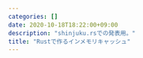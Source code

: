 ```yaml
---
categories: []
date: 2020-10-18T18:22:00+09:00
description: "shinjuku.rsでの発表用。"
title: "Rustで作るインメモリキャッシュ"
---
```

<section data-markdown
    data-separator="\n===\n"
    data-vertical="\n---\n"
    data-notes="^Note:">
<script type="text/template">

# Rustで作るインメモリキャッシュ
----------------------
[RustのLT会 Shinjuku.rs #12 @オンライン - connpass](https://forcia.connpass.com/event/187287/)

<!-- .slide: class="center" -->

===

# About Me
---------
![κeenのアイコン](/images/kappa2_vest.png) <!-- .element: style="position:absolute;right:0;z-index:-1" width="20%" -->

 * κeen
 * [@blackenedgold](https://twitter.com/blackenedgold)
 * Github: [KeenS](https://github.com/KeenS)
 * GitLab: [blackenedgold](https://gitlab.com/blackenedgold)
 * [Idein Inc.](https://idein.jp/)のエンジニア
 * Lisp, ML, Rust, Shell Scriptあたりを書きます

===

# モチベーション
--------------

* アプリケーションでキャッシュしたいよね
  + アクセス数の80%はアクセス頻度上位20%のアイテム
  + もうちょっと極端なケースも
* 例えば [crates.io](https://crates.io)のmost downloaded
* 少量ならメモリに載るのでDBアクセスを省きたい

===

# ハッシュマップ？
--------------


```rust
struct CachedDao { cache: HashMap<Key, Value>, dao: Dao }
impl CacheedDao {
    fn get(&mut self, key: &Key) -> Result<Option<Value>> {
        match self.cache.get(key) {
            Some(v) => Ok(Some(v)),
            None => {
                let v = dao.get(key)?;
                if let Some(v) = &v {
                    self.cache.insert(k.clone(), v.clone())
                }
                Ok(v)
            }
        }
    }
}
```

===

# 🙅‍
-------

* 使ってないデータを捨てる処理がない
* 最終的に全てのデータをメモリに載せてしまう
* →メモリ使用量制限のあるハッシュマップを作ろう
  + 現実にはアイテム数制限
===

# インメモリキャッシュ
----------------------

* ほとんどハッシュマップと一緒
* 容量が足りなくなったときの挙動が違う

<table style="align:center;border-collapse:separate;border-spacing:8px; display: inline">
  <tr><th style="border-bottom: solid 1px;">マップ</th><th  style="border-bottom: solid 1px;">キャッシュ</th></tr>
  <tr><td>容量を増やす</td><td>アイテムを削除</td></tr>
</table>


===

# キャッシュポリシー
--------------------

* 容量が一杯になったときにどのアイテムを削除するか？
* 色々ポリシーがある
  + ランダム
  + ハッシュが衝突したもの
  + 一番古い要素(FIFO)
  + …
* ポリシーによってパフォーマンス（ヒット率）が変わる

===

# Least Recently Used
---------------------

* 最後に参照したのが最も古いアイテムを削除
* そこそこキャッシュヒット率が良いことで知られる
* →これで実装してみよう

===

# LRU Explained
----------------


<svg width="640" height="480" xmlns:xlink="http://www.w3.org/1999/xlink">
  <g transform="scale(4)">
    <use xlink:href="#base-box" />
    <use xlink:href="#new-1" />
  </g>
</svg>

===

# LRU Explained
----------------

<svg width="640" height="480" xmlns:xlink="http://www.w3.org/1999/xlink">
  <g transform="scale(4)">
    <use xlink:href="#base-box" />
    <use xlink:href="#new-1" />
    <use xlink:href="#arrow-top" />
  </g>
</svg>

===

# LRU Explained
----------------

<svg width="640" height="480" xmlns:xlink="http://www.w3.org/1999/xlink">
  <g transform="scale(4)">
    <use xlink:href="#base-box" />
    <use xlink:href="#item-1" />
  </g>
</svg>

===

# LRU Explained
----------------

<svg width="640" height="480" xmlns:xlink="http://www.w3.org/1999/xlink">
  <g transform="scale(4)">
    <use xlink:href="#base-box" />
    <use xlink:href="#item-1" />
    <use xlink:href="#new-2" />
  </g>
</svg>

===

# LRU Explained
----------------

<svg width="640" height="480" xmlns:xlink="http://www.w3.org/1999/xlink">
  <g transform="scale(4)">
    <use xlink:href="#base-box" />
    <use xlink:href="#item-1" />
    <use xlink:href="#new-2" />
    <use xlink:href="#arrow-top" />
    <use xlink:href="#arrow-1-2" />
  </g>
</svg>

===

# LRU Explained
----------------

<svg width="640" height="480" xmlns:xlink="http://www.w3.org/1999/xlink">
  <g transform="scale(4)">
    <use xlink:href="#base-box" />
    <use xlink:href="#item-2-1" />
  </g>
</svg>

===

# LRU Explained
----------------

<svg width="640" height="480" xmlns:xlink="http://www.w3.org/1999/xlink">
  <g transform="scale(4)">
    <use xlink:href="#base-box" />
    <use xlink:href="#item-2-1" />
    <use xlink:href="#new-3" />
</svg>

===

# LRU Explained
----------------

<svg width="640" height="480" xmlns:xlink="http://www.w3.org/1999/xlink">
  <g transform="scale(4)">
    <use xlink:href="#base-box" />
    <use xlink:href="#item-2-1" />
    <use xlink:href="#new-3" />
    <use xlink:href="#arrow-top" />
    <use xlink:href="#arrow-1-2" />
    <use xlink:href="#arrow-2-3" />
  </g>
</svg>

===

# LRU Explained
----------------

<svg width="640" height="480" xmlns:xlink="http://www.w3.org/1999/xlink">
  <g transform="scale(4)">
    <use xlink:href="#base-box" />
    <use xlink:href="#item-3-2-1" />
  </g>
</svg>

===

# LRU Explained
----------------

<svg width="640" height="480" xmlns:xlink="http://www.w3.org/1999/xlink">
  <g transform="scale(4)">
    <use xlink:href="#base-box" />
    <use xlink:href="#item-3-2-1" />
    <use xlink:href="#new-4" />
  </g>
</svg>


===

# LRU Explained
----------------

<svg width="640" height="480" xmlns:xlink="http://www.w3.org/1999/xlink">
  <g transform="scale(4)">
    <use xlink:href="#base-box" />
    <use xlink:href="#item-3-2-1" />
    <use xlink:href="#new-4" />
    <use xlink:href="#arrow-1-2" />
    <use xlink:href="#arrow-2-3" />
    <use xlink:href="#arrow-3-out" />
  </g>
</svg>

===

# LRU Explained
----------------

<svg width="640" height="480" xmlns:xlink="http://www.w3.org/1999/xlink">
  <g transform="scale(4)">
    <use xlink:href="#base-box" />
    <use xlink:href="#item--3-2-1out" />
    <use xlink:href="#new-4" />
  </g>
</svg>


===

# LRU Explained
----------------

<svg width="640" height="480" xmlns:xlink="http://www.w3.org/1999/xlink">
  <g transform="scale(4)">
    <use xlink:href="#base-box" />
    <use xlink:href="#item--3-2-1out" />
    <use xlink:href="#new-4" />
    <use xlink:href="#arrow-top" />
  </g>
</svg>

===

# LRU Explained
----------------

<svg width="640" height="480" xmlns:xlink="http://www.w3.org/1999/xlink">
  <g transform="scale(4)">
    <use xlink:href="#base-box" />
    <use xlink:href="#item-4-3-2" />
  </g>
</svg>

===

# LRU Explained
----------------

<svg width="640" height="480" xmlns:xlink="http://www.w3.org/1999/xlink">
  <g transform="scale(4)">
    <use xlink:href="#base-box" />
    <use xlink:href="#item-4-3-2" />
    <use xlink:href="#new-2" />
  </g>
</svg>

===

# LRU Explained
----------------

<svg width="640" height="480" xmlns:xlink="http://www.w3.org/1999/xlink">
  <g transform="scale(4)">
    <use xlink:href="#base-box" />
    <use xlink:href="#item-4-3-2" />
    <use xlink:href="#new-2" />
    <use xlink:href="#arrow-1-2" />
    <use xlink:href="#arrow-2-3" />
    <use xlink:href="#arrow-3-1" />
  </g>
</svg>

===

# LRU Explained
----------------

<svg width="640" height="480" xmlns:xlink="http://www.w3.org/1999/xlink">
  <g transform="scale(4)">
    <use xlink:href="#base-box" />
    <use xlink:href="#item-2-4-3" />
  </g>
</svg>


===

# 実装
------

* LRU + ハッシュマップ

<svg
   xmlns:dc="http://purl.org/dc/elements/1.1/"
   xmlns:cc="http://creativecommons.org/ns#"
   xmlns:rdf="http://www.w3.org/1999/02/22-rdf-syntax-ns#"
   xmlns:svg="http://www.w3.org/2000/svg"
   xmlns="http://www.w3.org/2000/svg"
   xmlns:sodipodi="http://sodipodi.sourceforge.net/DTD/sodipodi-0.dtd"
   xmlns:inkscape="http://www.inkscape.org/namespaces/inkscape"
   width="640"
   height="480"
   viewBox="0 0 169.33333 127"
   version="1.1"
   id="svg136"
   inkscape:version="0.92.5 (2060ec1f9f, 2020-04-08)"
   sodipodi:docname="fully-associative-cache.svg">
  <defs
     id="defs130" />
  <metadata
     id="metadata133">
    <rdf:RDF>
      <cc:Work
         rdf:about="">
        <dc:format>image/svg+xml</dc:format>
        <dc:type
           rdf:resource="http://purl.org/dc/dcmitype/StillImage" />
        <dc:title />
      </cc:Work>
    </rdf:RDF>
  </metadata>
  <g
     inkscape:label="レイヤー 1"
     inkscape:groupmode="layer"
     id="layer1"
     transform="translate(0,-169.99998)">
    <rect
       style="opacity:1;fill:none;fill-opacity:1;stroke:#1a1a1a;stroke-width:1.05833328;stroke-linecap:round;stroke-linejoin:miter;stroke-miterlimit:4;stroke-dasharray:none;stroke-dashoffset:0;stroke-opacity:1"
       id="rect186"
       width="13.49711"
       height="13.49711"
       x="32.205978"
       y="177.5305" />
    <rect
       style="opacity:1;fill:none;fill-opacity:1;stroke:#1a1a1a;stroke-width:1.05833328;stroke-linecap:round;stroke-linejoin:miter;stroke-miterlimit:4;stroke-dasharray:none;stroke-dashoffset:0;stroke-opacity:1"
       id="rect186-2"
       width="13.497111"
       height="13.497111"
       x="32.205978"
       y="191.02762" />
    <rect
       style="opacity:1;fill:none;fill-opacity:1;stroke:#1a1a1a;stroke-width:1.05833328;stroke-linecap:round;stroke-linejoin:miter;stroke-miterlimit:4;stroke-dasharray:none;stroke-dashoffset:0;stroke-opacity:1"
       id="rect186-7"
       width="13.497111"
       height="13.497111"
       x="32.205978"
       y="204.52473" />
    <rect
       style="opacity:1;fill:none;fill-opacity:1;stroke:#1a1a1a;stroke-width:1.05833328;stroke-linecap:round;stroke-linejoin:miter;stroke-miterlimit:4;stroke-dasharray:none;stroke-dashoffset:0;stroke-opacity:1"
       id="rect186-0"
       width="13.497111"
       height="13.497111"
       x="32.205978"
       y="218.02185" />
    <rect
       style="opacity:1;fill:none;fill-opacity:1;stroke:#1a1a1a;stroke-width:1.05833328;stroke-linecap:round;stroke-linejoin:miter;stroke-miterlimit:4;stroke-dasharray:none;stroke-dashoffset:0;stroke-opacity:1"
       id="rect186-9"
       width="13.497111"
       height="13.497111"
       x="32.205978"
       y="231.51897" />
    <rect
       style="opacity:1;fill:none;fill-opacity:1;stroke:#1a1a1a;stroke-width:1.05833328;stroke-linecap:round;stroke-linejoin:miter;stroke-miterlimit:4;stroke-dasharray:none;stroke-dashoffset:0;stroke-opacity:1"
       id="rect186-3"
       width="13.497111"
       height="13.497111"
       x="32.205978"
       y="258.51318" />
    <rect
       style="opacity:1;fill:none;fill-opacity:1;stroke:#1a1a1a;stroke-width:1.05833328;stroke-linecap:round;stroke-linejoin:miter;stroke-miterlimit:4;stroke-dasharray:none;stroke-dashoffset:0;stroke-opacity:1"
       id="rect186-6"
       width="13.497111"
       height="13.497111"
       x="32.205978"
       y="245.01608" />
    <g
       id="g275">
      <g
         transform="translate(6.2140111,0.73500061)"
         id="g264">
        <rect
           style="opacity:1;fill:none;fill-opacity:1;stroke:#1a1a1a;stroke-width:1.05833328;stroke-linecap:round;stroke-linejoin:miter;stroke-miterlimit:4;stroke-dasharray:none;stroke-dashoffset:0;stroke-opacity:1"
           id="rect186-06"
           width="30.468723"
           height="13.497116"
           x="67.552376"
           y="176.7955" />
        <rect
           style="opacity:1;fill:none;fill-opacity:1;stroke:#1a1a1a;stroke-width:1.05833328;stroke-linecap:round;stroke-linejoin:miter;stroke-miterlimit:4;stroke-dasharray:none;stroke-dashoffset:0;stroke-opacity:1"
           id="rect186-06-2"
           width="30.468723"
           height="13.497116"
           x="98.021103"
           y="176.7955" />
      </g>
    </g>
    <g
       transform="translate(0,13.497116)"
       id="g275-1">
      <g
         transform="translate(6.2140111,0.73500061)"
         id="g264-8">
        <rect
           style="opacity:1;fill:none;fill-opacity:1;stroke:#1a1a1a;stroke-width:1.05833328;stroke-linecap:round;stroke-linejoin:miter;stroke-miterlimit:4;stroke-dasharray:none;stroke-dashoffset:0;stroke-opacity:1"
           id="rect186-06-7"
           width="30.468723"
           height="13.497116"
           x="67.552376"
           y="176.7955" />
        <rect
           style="opacity:1;fill:none;fill-opacity:1;stroke:#1a1a1a;stroke-width:1.05833328;stroke-linecap:round;stroke-linejoin:miter;stroke-miterlimit:4;stroke-dasharray:none;stroke-dashoffset:0;stroke-opacity:1"
           id="rect186-06-2-9"
           width="30.468723"
           height="13.497116"
           x="98.021103"
           y="176.7955" />
      </g>
    </g>
    <g
       transform="translate(0,26.994232)"
       id="g275-2">
      <g
         transform="translate(6.2140111,0.73500061)"
         id="g264-0">
        <rect
           style="opacity:1;fill:none;fill-opacity:1;stroke:#1a1a1a;stroke-width:1.05833328;stroke-linecap:round;stroke-linejoin:miter;stroke-miterlimit:4;stroke-dasharray:none;stroke-dashoffset:0;stroke-opacity:1"
           id="rect186-06-23"
           width="30.468723"
           height="13.497116"
           x="67.552376"
           y="176.7955" />
        <rect
           style="opacity:1;fill:none;fill-opacity:1;stroke:#1a1a1a;stroke-width:1.05833328;stroke-linecap:round;stroke-linejoin:miter;stroke-miterlimit:4;stroke-dasharray:none;stroke-dashoffset:0;stroke-opacity:1"
           id="rect186-06-2-7"
           width="30.468723"
           height="13.497116"
           x="98.021103"
           y="176.7955" />
      </g>
    </g>
    <g
       transform="translate(0,40.491348)"
       id="g275-5">
      <g
         transform="translate(6.2140111,0.73500061)"
         id="g264-9">
        <rect
           style="opacity:1;fill:none;fill-opacity:1;stroke:#1a1a1a;stroke-width:1.05833328;stroke-linecap:round;stroke-linejoin:miter;stroke-miterlimit:4;stroke-dasharray:none;stroke-dashoffset:0;stroke-opacity:1"
           id="rect186-06-22"
           width="30.468723"
           height="13.497116"
           x="67.552376"
           y="176.7955" />
        <rect
           style="opacity:1;fill:none;fill-opacity:1;stroke:#1a1a1a;stroke-width:1.05833328;stroke-linecap:round;stroke-linejoin:miter;stroke-miterlimit:4;stroke-dasharray:none;stroke-dashoffset:0;stroke-opacity:1"
           id="rect186-06-2-8"
           width="30.468723"
           height="13.497116"
           x="98.021103"
           y="176.7955" />
      </g>
    </g>
    <g
       transform="translate(0,53.988464)"
       id="g275-9">
      <g
         transform="translate(6.2140111,0.73500061)"
         id="g264-7">
        <rect
           style="opacity:1;fill:none;fill-opacity:1;stroke:#1a1a1a;stroke-width:1.05833328;stroke-linecap:round;stroke-linejoin:miter;stroke-miterlimit:4;stroke-dasharray:none;stroke-dashoffset:0;stroke-opacity:1"
           id="rect186-06-3"
           width="30.468723"
           height="13.497116"
           x="67.552376"
           y="176.7955" />
        <rect
           style="opacity:1;fill:none;fill-opacity:1;stroke:#1a1a1a;stroke-width:1.05833328;stroke-linecap:round;stroke-linejoin:miter;stroke-miterlimit:4;stroke-dasharray:none;stroke-dashoffset:0;stroke-opacity:1"
           id="rect186-06-2-6"
           width="30.468723"
           height="13.497116"
           x="98.021103"
           y="176.7955" />
      </g>
    </g>
    <g
       transform="translate(0,67.48558)"
       id="g275-12">
      <g
         transform="translate(6.2140111,0.73500061)"
         id="g264-93">
        <rect
           style="opacity:1;fill:none;fill-opacity:1;stroke:#1a1a1a;stroke-width:1.05833328;stroke-linecap:round;stroke-linejoin:miter;stroke-miterlimit:4;stroke-dasharray:none;stroke-dashoffset:0;stroke-opacity:1"
           id="rect186-06-1"
           width="30.468723"
           height="13.497116"
           x="67.552376"
           y="176.7955" />
        <rect
           style="opacity:1;fill:none;fill-opacity:1;stroke:#1a1a1a;stroke-width:1.05833328;stroke-linecap:round;stroke-linejoin:miter;stroke-miterlimit:4;stroke-dasharray:none;stroke-dashoffset:0;stroke-opacity:1"
           id="rect186-06-2-94"
           width="30.468723"
           height="13.497116"
           x="98.021103"
           y="176.7955" />
      </g>
    </g>
    <g
       transform="translate(0,80.982696)"
       id="g275-7">
      <g
         transform="translate(6.2140111,0.73500061)"
         id="g264-84">
        <rect
           style="opacity:1;fill:none;fill-opacity:1;stroke:#1a1a1a;stroke-width:1.05833328;stroke-linecap:round;stroke-linejoin:miter;stroke-miterlimit:4;stroke-dasharray:none;stroke-dashoffset:0;stroke-opacity:1"
           id="rect186-06-5"
           width="30.468723"
           height="13.497116"
           x="67.552376"
           y="176.7955" />
        <rect
           style="opacity:1;fill:none;fill-opacity:1;stroke:#1a1a1a;stroke-width:1.05833328;stroke-linecap:round;stroke-linejoin:miter;stroke-miterlimit:4;stroke-dasharray:none;stroke-dashoffset:0;stroke-opacity:1"
           id="rect186-06-2-0"
           width="30.468723"
           height="13.497116"
           x="98.021103"
           y="176.7955" />
      </g>
    </g>
    <text
       xml:space="preserve"
       style="font-style:normal;font-variant:normal;font-weight:normal;font-stretch:normal;font-size:12.69999981px;line-height:134.00000334%;font-family:'源ノ角ゴシック JP';-inkscape-font-specification:'源ノ角ゴシック JP';text-align:center;letter-spacing:0px;word-spacing:0px;text-anchor:middle;fill:#000000;fill-opacity:1;stroke:none;stroke-width:0.26458332px;stroke-linecap:butt;stroke-linejoin:miter;stroke-opacity:1"
       x="37.782455"
       y="290.31824"
       id="text2526"><tspan
         sodipodi:role="line"
         x="37.782455"
         y="290.31824"
         id="tspan2524"
         style="stroke-width:0.26458332px"><tspan
           x="37.782455"
           y="290.31824"
           id="tspan2522"
           style="stroke-width:0.26458332px">LRU</tspan></tspan></text>
    <text
       xml:space="preserve"
       style="font-style:normal;font-variant:normal;font-weight:normal;font-stretch:normal;font-size:12.69999981px;line-height:134.00000334%;font-family:'源ノ角ゴシック JP';-inkscape-font-specification:'源ノ角ゴシック JP';text-align:center;letter-spacing:0px;word-spacing:0px;text-anchor:middle;fill:#000000;fill-opacity:1;stroke:none;stroke-width:0.26458332px;stroke-linecap:butt;stroke-linejoin:miter;stroke-opacity:1"
       x="104.63589"
       y="290.31824"
       id="text2532"><tspan
         sodipodi:role="line"
         x="104.63589"
         y="290.31824"
         id="tspan2530"
         style="stroke-width:0.26458332px"><tspan
           x="104.63589"
           y="290.31824"
           id="tspan2528"
           style="stroke-width:0.26458332px">HashMap</tspan></tspan></text>
  </g>
</svg>



===

# 実装
------

* LRU + ハッシュマップ
* LRUは リスト（あるいはベクタ）で簡単に実装できる
  + しかし効率が悪い
  + $O(n)$ の計算量
* ハッシュマップは標準ライブラリのものを使える
  + でもちょっと無駄がある


===

# 実装(LRU)
------

* 少数（定数）個のバケットを保持するブロックに分ける

<svg
   xmlns:dc="http://purl.org/dc/elements/1.1/"
   xmlns:cc="http://creativecommons.org/ns#"
   xmlns:rdf="http://www.w3.org/1999/02/22-rdf-syntax-ns#"
   xmlns:svg="http://www.w3.org/2000/svg"
   xmlns="http://www.w3.org/2000/svg"
   xmlns:sodipodi="http://sodipodi.sourceforge.net/DTD/sodipodi-0.dtd"
   xmlns:inkscape="http://www.inkscape.org/namespaces/inkscape"
   width="640"
   height="480"
   viewBox="0 0 169.33333 127"
   version="1.1"
   id="svg136"
   inkscape:version="0.92.5 (2060ec1f9f, 2020-04-08)"
   sodipodi:docname="way-assosiative-cache.svg">
  <defs
     id="defs130">
    <marker
       inkscape:stockid="Arrow1Mend"
       orient="auto"
       refY="0.0"
       refX="0.0"
       id="marker1753"
       style="overflow:visible;"
       inkscape:isstock="true">
      <path
         id="path1751"
         d="M 0.0,0.0 L 5.0,-5.0 L -12.5,0.0 L 5.0,5.0 L 0.0,0.0 z "
         style="fill-rule:evenodd;stroke:#000000;stroke-width:1pt;stroke-opacity:1;fill:#000000;fill-opacity:1"
         transform="scale(0.4) rotate(180) translate(10,0)" />
    </marker>
    <marker
       inkscape:isstock="true"
       style="overflow:visible;"
       id="marker1711"
       refX="0.0"
       refY="0.0"
       orient="auto"
       inkscape:stockid="Arrow1Mend"
       inkscape:collect="always">
      <path
         transform="scale(0.4) rotate(180) translate(10,0)"
         style="fill-rule:evenodd;stroke:#000000;stroke-width:1pt;stroke-opacity:1;fill:#000000;fill-opacity:1"
         d="M 0.0,0.0 L 5.0,-5.0 L -12.5,0.0 L 5.0,5.0 L 0.0,0.0 z "
         id="path1709" />
    </marker>
    <marker
       inkscape:stockid="Arrow1Mend"
       orient="auto"
       refY="0.0"
       refX="0.0"
       id="Arrow1Mend"
       style="overflow:visible;"
       inkscape:isstock="true"
       inkscape:collect="always">
      <path
         id="path1390"
         d="M 0.0,0.0 L 5.0,-5.0 L -12.5,0.0 L 5.0,5.0 L 0.0,0.0 z "
         style="fill-rule:evenodd;stroke:#000000;stroke-width:1pt;stroke-opacity:1;fill:#000000;fill-opacity:1"
         transform="scale(0.4) rotate(180) translate(10,0)" />
    </marker>
    <marker
       inkscape:stockid="Arrow1Lend"
       orient="auto"
       refY="0.0"
       refX="0.0"
       id="Arrow1Lend"
       style="overflow:visible;"
       inkscape:isstock="true">
      <path
         id="path1384"
         d="M 0.0,0.0 L 5.0,-5.0 L -12.5,0.0 L 5.0,5.0 L 0.0,0.0 z "
         style="fill-rule:evenodd;stroke:#000000;stroke-width:1pt;stroke-opacity:1;fill:#000000;fill-opacity:1"
         transform="scale(0.8) rotate(180) translate(12.5,0)" />
    </marker>
  </defs>
  <sodipodi:namedview
     id="base"
     pagecolor="#ffffff"
     bordercolor="#666666"
     borderopacity="1.0"
     inkscape:pageopacity="0.0"
     inkscape:pageshadow="2"
     inkscape:zoom="1.979899"
     inkscape:cx="298.24583"
     inkscape:cy="324.53951"
     inkscape:document-units="px"
     inkscape:current-layer="layer1"
     showgrid="false"
     units="px"
     showguides="true"
     inkscape:guide-bbox="true"
     inkscape:snap-bbox="false"
     inkscape:bbox-nodes="true"
     inkscape:snap-text-baseline="true"
     inkscape:snap-nodes="false"
     inkscape:snap-others="true"
     inkscape:window-width="3840"
     inkscape:window-height="2096"
     inkscape:window-x="0"
     inkscape:window-y="27"
     inkscape:window-maximized="1">
    <sodipodi:guide
       position="41.827681,25.247366"
       orientation="0,1"
       id="guide377"
       inkscape:locked="false" />
    <sodipodi:guide
       position="-74.701832,58.932931"
       orientation="0,1"
       id="guide1791"
       inkscape:locked="false" />
  </sodipodi:namedview>
  <metadata
     id="metadata133">
    <rdf:RDF>
      <cc:Work
         rdf:about="">
        <dc:format>image/svg+xml</dc:format>
        <dc:type
           rdf:resource="http://purl.org/dc/dcmitype/StillImage" />
        <dc:title />
      </cc:Work>
    </rdf:RDF>
  </metadata>
  <g
     inkscape:label="レイヤー 1"
     inkscape:groupmode="layer"
     id="layer1"
     transform="translate(0,-169.99998)">
    <rect
       style="opacity:1;fill:none;fill-opacity:1;stroke:#1a1a1a;stroke-width:0.30496144;stroke-linecap:round;stroke-linejoin:miter;stroke-miterlimit:4;stroke-dasharray:none;stroke-dashoffset:0;stroke-opacity:1"
       id="rect186-0"
       width="3.8892272"
       height="3.8892272"
       x="33.23521"
       y="250.15901" />
    <rect
       style="opacity:1;fill:none;fill-opacity:1;stroke:#1a1a1a;stroke-width:0.30496144;stroke-linecap:round;stroke-linejoin:miter;stroke-miterlimit:4;stroke-dasharray:none;stroke-dashoffset:0;stroke-opacity:1"
       id="rect186-9"
       width="3.8892272"
       height="3.8892272"
       x="33.23521"
       y="254.04823" />
    <rect
       style="opacity:1;fill:none;fill-opacity:1;stroke:#1a1a1a;stroke-width:0.30496144;stroke-linecap:round;stroke-linejoin:miter;stroke-miterlimit:4;stroke-dasharray:none;stroke-dashoffset:0;stroke-opacity:1"
       id="rect186-3"
       width="3.8892272"
       height="3.8892272"
       x="33.23521"
       y="261.82672" />
    <rect
       style="opacity:1;fill:none;fill-opacity:1;stroke:#1a1a1a;stroke-width:0.30496144;stroke-linecap:round;stroke-linejoin:miter;stroke-miterlimit:4;stroke-dasharray:none;stroke-dashoffset:0;stroke-opacity:1"
       id="rect186-6"
       width="3.8892272"
       height="3.8892272"
       x="33.23521"
       y="257.93747" />
    <g
       id="g264-9"
       transform="matrix(0.28815256,0,0,0.28815256,25.745557,199.21494)">
      <rect
         y="176.7955"
         x="67.552376"
         height="13.497116"
         width="30.468723"
         id="rect186-06-22"
         style="opacity:1;fill:none;fill-opacity:1;stroke:#1a1a1a;stroke-width:1.05833328;stroke-linecap:round;stroke-linejoin:miter;stroke-miterlimit:4;stroke-dasharray:none;stroke-dashoffset:0;stroke-opacity:1" />
      <rect
         y="176.7955"
         x="98.021103"
         height="13.497116"
         width="30.468723"
         id="rect186-06-2-8"
         style="opacity:1;fill:none;fill-opacity:1;stroke:#1a1a1a;stroke-width:1.05833328;stroke-linecap:round;stroke-linejoin:miter;stroke-miterlimit:4;stroke-dasharray:none;stroke-dashoffset:0;stroke-opacity:1" />
    </g>
    <g
       id="g264-7"
       transform="matrix(0.28815256,0,0,0.28815256,25.745557,203.10417)">
      <rect
         y="176.7955"
         x="67.552376"
         height="13.497116"
         width="30.468723"
         id="rect186-06-3"
         style="opacity:1;fill:none;fill-opacity:1;stroke:#1a1a1a;stroke-width:1.05833328;stroke-linecap:round;stroke-linejoin:miter;stroke-miterlimit:4;stroke-dasharray:none;stroke-dashoffset:0;stroke-opacity:1" />
      <rect
         y="176.7955"
         x="98.021103"
         height="13.497116"
         width="30.468723"
         id="rect186-06-2-6"
         style="opacity:1;fill:none;fill-opacity:1;stroke:#1a1a1a;stroke-width:1.05833328;stroke-linecap:round;stroke-linejoin:miter;stroke-miterlimit:4;stroke-dasharray:none;stroke-dashoffset:0;stroke-opacity:1" />
    </g>
    <g
       id="g264-93"
       transform="matrix(0.28815256,0,0,0.28815256,25.745557,206.9934)">
      <rect
         y="176.7955"
         x="67.552376"
         height="13.497116"
         width="30.468723"
         id="rect186-06-1"
         style="opacity:1;fill:none;fill-opacity:1;stroke:#1a1a1a;stroke-width:1.05833328;stroke-linecap:round;stroke-linejoin:miter;stroke-miterlimit:4;stroke-dasharray:none;stroke-dashoffset:0;stroke-opacity:1" />
      <rect
         y="176.7955"
         x="98.021103"
         height="13.497116"
         width="30.468723"
         id="rect186-06-2-94"
         style="opacity:1;fill:none;fill-opacity:1;stroke:#1a1a1a;stroke-width:1.05833328;stroke-linecap:round;stroke-linejoin:miter;stroke-miterlimit:4;stroke-dasharray:none;stroke-dashoffset:0;stroke-opacity:1" />
    </g>
    <g
       id="g264-84"
       transform="matrix(0.28815256,0,0,0.28815256,25.745557,210.88262)">
      <rect
         y="176.7955"
         x="67.552376"
         height="13.497116"
         width="30.468723"
         id="rect186-06-5"
         style="opacity:1;fill:none;fill-opacity:1;stroke:#1a1a1a;stroke-width:1.05833328;stroke-linecap:round;stroke-linejoin:miter;stroke-miterlimit:4;stroke-dasharray:none;stroke-dashoffset:0;stroke-opacity:1" />
      <rect
         y="176.7955"
         x="98.021103"
         height="13.497116"
         width="30.468723"
         id="rect186-06-2-0"
         style="opacity:1;fill:none;fill-opacity:1;stroke:#1a1a1a;stroke-width:1.05833328;stroke-linecap:round;stroke-linejoin:miter;stroke-miterlimit:4;stroke-dasharray:none;stroke-dashoffset:0;stroke-opacity:1" />
    </g>
    <text
       xml:space="preserve"
       style="font-style:normal;font-variant:normal;font-weight:normal;font-stretch:normal;font-size:3.65953732px;line-height:134.00000334%;font-family:'源ノ角ゴシック JP';-inkscape-font-specification:'源ノ角ゴシック JP';text-align:center;letter-spacing:0px;word-spacing:0px;text-anchor:middle;fill:#000000;fill-opacity:1;stroke:none;stroke-width:0.07624036px;stroke-linecap:butt;stroke-linejoin:miter;stroke-opacity:1"
       x="35.195225"
       y="271.70081"
       id="text2441"><tspan
         sodipodi:role="line"
         x="35.195225"
         y="271.70081"
         id="tspan2439"
         style="stroke-width:0.07624036px"><tspan
           x="35.195225"
           y="271.70081"
           id="tspan2437"
           style="stroke-width:0.07624036px">LRU</tspan></tspan></text>
    <text
       xml:space="preserve"
       style="font-style:normal;font-variant:normal;font-weight:normal;font-stretch:normal;font-size:3.65953732px;line-height:134.00000334%;font-family:'源ノ角ゴシック JP';-inkscape-font-specification:'源ノ角ゴシック JP';text-align:center;letter-spacing:0px;word-spacing:0px;text-anchor:middle;fill:#000000;fill-opacity:1;stroke:none;stroke-width:0.07624036px;stroke-linecap:butt;stroke-linejoin:miter;stroke-opacity:1"
       x="54.187115"
       y="271.75262"
       id="text2447"><tspan
         sodipodi:role="line"
         x="54.187115"
         y="271.75262"
         id="tspan2445"
         style="stroke-width:0.07624036px"><tspan
           x="54.187115"
           y="271.75262"
           id="tspan2443"
           style="stroke-width:0.07624036px">HashMap</tspan></tspan></text>
    <rect
       style="opacity:1;fill:none;fill-opacity:1;stroke:#1a1a1a;stroke-width:0.30496144;stroke-linecap:round;stroke-linejoin:miter;stroke-miterlimit:4;stroke-dasharray:none;stroke-dashoffset:0;stroke-opacity:1"
       id="rect186-0-3"
       width="3.8892272"
       height="3.8892272"
       x="82.619118"
       y="250.15901" />
    <rect
       style="opacity:1;fill:none;fill-opacity:1;stroke:#1a1a1a;stroke-width:0.30496144;stroke-linecap:round;stroke-linejoin:miter;stroke-miterlimit:4;stroke-dasharray:none;stroke-dashoffset:0;stroke-opacity:1"
       id="rect186-9-6"
       width="3.8892272"
       height="3.8892272"
       x="82.619118"
       y="254.04823" />
    <rect
       style="opacity:1;fill:none;fill-opacity:1;stroke:#1a1a1a;stroke-width:0.30496144;stroke-linecap:round;stroke-linejoin:miter;stroke-miterlimit:4;stroke-dasharray:none;stroke-dashoffset:0;stroke-opacity:1"
       id="rect186-3-1"
       width="3.8892272"
       height="3.8892272"
       x="82.619118"
       y="261.82672" />
    <rect
       style="opacity:1;fill:none;fill-opacity:1;stroke:#1a1a1a;stroke-width:0.30496144;stroke-linecap:round;stroke-linejoin:miter;stroke-miterlimit:4;stroke-dasharray:none;stroke-dashoffset:0;stroke-opacity:1"
       id="rect186-6-0"
       width="3.8892272"
       height="3.8892272"
       x="82.619118"
       y="257.93747" />
    <g
       id="g264-9-6"
       transform="matrix(0.28815257,0,0,0.28815257,75.129461,199.21494)">
      <rect
         y="176.7955"
         x="67.552376"
         height="13.497116"
         width="30.468723"
         id="rect186-06-22-3"
         style="opacity:1;fill:none;fill-opacity:1;stroke:#1a1a1a;stroke-width:1.05833328;stroke-linecap:round;stroke-linejoin:miter;stroke-miterlimit:4;stroke-dasharray:none;stroke-dashoffset:0;stroke-opacity:1" />
      <rect
         y="176.7955"
         x="98.021103"
         height="13.497116"
         width="30.468723"
         id="rect186-06-2-8-2"
         style="opacity:1;fill:none;fill-opacity:1;stroke:#1a1a1a;stroke-width:1.05833328;stroke-linecap:round;stroke-linejoin:miter;stroke-miterlimit:4;stroke-dasharray:none;stroke-dashoffset:0;stroke-opacity:1" />
    </g>
    <g
       id="g264-7-0"
       transform="matrix(0.28815257,0,0,0.28815257,75.129461,203.10417)">
      <rect
         y="176.7955"
         x="67.552376"
         height="13.497116"
         width="30.468723"
         id="rect186-06-3-6"
         style="opacity:1;fill:none;fill-opacity:1;stroke:#1a1a1a;stroke-width:1.05833328;stroke-linecap:round;stroke-linejoin:miter;stroke-miterlimit:4;stroke-dasharray:none;stroke-dashoffset:0;stroke-opacity:1" />
      <rect
         y="176.7955"
         x="98.021103"
         height="13.497116"
         width="30.468723"
         id="rect186-06-2-6-1"
         style="opacity:1;fill:none;fill-opacity:1;stroke:#1a1a1a;stroke-width:1.05833328;stroke-linecap:round;stroke-linejoin:miter;stroke-miterlimit:4;stroke-dasharray:none;stroke-dashoffset:0;stroke-opacity:1" />
    </g>
    <g
       id="g264-93-5"
       transform="matrix(0.28815257,0,0,0.28815257,75.129461,206.99341)">
      <rect
         y="176.7955"
         x="67.552376"
         height="13.497116"
         width="30.468723"
         id="rect186-06-1-5"
         style="opacity:1;fill:none;fill-opacity:1;stroke:#1a1a1a;stroke-width:1.05833328;stroke-linecap:round;stroke-linejoin:miter;stroke-miterlimit:4;stroke-dasharray:none;stroke-dashoffset:0;stroke-opacity:1" />
      <rect
         y="176.7955"
         x="98.021103"
         height="13.497116"
         width="30.468723"
         id="rect186-06-2-94-4"
         style="opacity:1;fill:none;fill-opacity:1;stroke:#1a1a1a;stroke-width:1.05833328;stroke-linecap:round;stroke-linejoin:miter;stroke-miterlimit:4;stroke-dasharray:none;stroke-dashoffset:0;stroke-opacity:1" />
    </g>
    <g
       id="g264-84-7"
       transform="matrix(0.28815257,0,0,0.28815257,75.129461,210.88262)">
      <rect
         y="176.7955"
         x="67.552376"
         height="13.497116"
         width="30.468723"
         id="rect186-06-5-6"
         style="opacity:1;fill:none;fill-opacity:1;stroke:#1a1a1a;stroke-width:1.05833328;stroke-linecap:round;stroke-linejoin:miter;stroke-miterlimit:4;stroke-dasharray:none;stroke-dashoffset:0;stroke-opacity:1" />
      <rect
         y="176.7955"
         x="98.021103"
         height="13.497116"
         width="30.468723"
         id="rect186-06-2-0-5"
         style="opacity:1;fill:none;fill-opacity:1;stroke:#1a1a1a;stroke-width:1.05833328;stroke-linecap:round;stroke-linejoin:miter;stroke-miterlimit:4;stroke-dasharray:none;stroke-dashoffset:0;stroke-opacity:1" />
    </g>
    <text
       xml:space="preserve"
       style="font-style:normal;font-variant:normal;font-weight:normal;font-stretch:normal;font-size:3.65953732px;line-height:134.00000334%;font-family:'源ノ角ゴシック JP';-inkscape-font-specification:'源ノ角ゴシック JP';text-align:center;letter-spacing:0px;word-spacing:0px;text-anchor:middle;fill:#000000;fill-opacity:1;stroke:none;stroke-width:0.07624036px;stroke-linecap:butt;stroke-linejoin:miter;stroke-opacity:1"
       x="84.445496"
       y="271.75262"
       id="text2453"><tspan
         sodipodi:role="line"
         x="84.445496"
         y="271.75262"
         id="tspan2451"
         style="stroke-width:0.07624036px"><tspan
           x="84.445496"
           y="271.75262"
           id="tspan2449"
           style="stroke-width:0.07624036px">LRU</tspan></tspan></text>
    <text
       xml:space="preserve"
       style="font-style:normal;font-variant:normal;font-weight:normal;font-stretch:normal;font-size:3.65953732px;line-height:134.00000334%;font-family:'源ノ角ゴシック JP';-inkscape-font-specification:'源ノ角ゴシック JP';text-align:center;letter-spacing:0px;word-spacing:0px;text-anchor:middle;fill:#000000;fill-opacity:1;stroke:none;stroke-width:0.07624036px;stroke-linecap:butt;stroke-linejoin:miter;stroke-opacity:1"
       x="103.83829"
       y="271.75262"
       id="text2459"><tspan
         sodipodi:role="line"
         x="103.83829"
         y="271.75262"
         id="tspan2457"
         style="stroke-width:0.07624036px"><tspan
           x="103.83829"
           y="271.75262"
           id="tspan2455"
           style="stroke-width:0.07624036px">HashMap</tspan></tspan></text>
    <rect
       style="opacity:1;fill:none;fill-opacity:1;stroke:#1a1a1a;stroke-width:0.30496144;stroke-linecap:round;stroke-linejoin:miter;stroke-miterlimit:4;stroke-dasharray:none;stroke-dashoffset:0;stroke-opacity:1"
       id="rect186-0-4"
       width="3.8892272"
       height="3.8892272"
       x="134.0685"
       y="250.15903" />
    <rect
       style="opacity:1;fill:none;fill-opacity:1;stroke:#1a1a1a;stroke-width:0.30496144;stroke-linecap:round;stroke-linejoin:miter;stroke-miterlimit:4;stroke-dasharray:none;stroke-dashoffset:0;stroke-opacity:1"
       id="rect186-9-7"
       width="3.8892272"
       height="3.8892272"
       x="134.0685"
       y="254.04825" />
    <rect
       style="opacity:1;fill:none;fill-opacity:1;stroke:#1a1a1a;stroke-width:0.30496144;stroke-linecap:round;stroke-linejoin:miter;stroke-miterlimit:4;stroke-dasharray:none;stroke-dashoffset:0;stroke-opacity:1"
       id="rect186-3-4"
       width="3.8892272"
       height="3.8892272"
       x="134.0685"
       y="261.82672" />
    <rect
       style="opacity:1;fill:none;fill-opacity:1;stroke:#1a1a1a;stroke-width:0.30496144;stroke-linecap:round;stroke-linejoin:miter;stroke-miterlimit:4;stroke-dasharray:none;stroke-dashoffset:0;stroke-opacity:1"
       id="rect186-6-4"
       width="3.8892272"
       height="3.8892272"
       x="134.0685"
       y="257.93747" />
    <g
       id="g264-9-3"
       transform="matrix(0.28815257,0,0,0.28815257,126.57885,199.21494)">
      <rect
         y="176.7955"
         x="67.552376"
         height="13.497116"
         width="30.468723"
         id="rect186-06-22-0"
         style="opacity:1;fill:none;fill-opacity:1;stroke:#1a1a1a;stroke-width:1.05833328;stroke-linecap:round;stroke-linejoin:miter;stroke-miterlimit:4;stroke-dasharray:none;stroke-dashoffset:0;stroke-opacity:1" />
      <rect
         y="176.7955"
         x="98.021103"
         height="13.497116"
         width="30.468723"
         id="rect186-06-2-8-7"
         style="opacity:1;fill:none;fill-opacity:1;stroke:#1a1a1a;stroke-width:1.05833328;stroke-linecap:round;stroke-linejoin:miter;stroke-miterlimit:4;stroke-dasharray:none;stroke-dashoffset:0;stroke-opacity:1" />
    </g>
    <g
       id="g264-7-8"
       transform="matrix(0.28815257,0,0,0.28815257,126.57885,203.10417)">
      <rect
         y="176.7955"
         x="67.552376"
         height="13.497116"
         width="30.468723"
         id="rect186-06-3-68"
         style="opacity:1;fill:none;fill-opacity:1;stroke:#1a1a1a;stroke-width:1.05833328;stroke-linecap:round;stroke-linejoin:miter;stroke-miterlimit:4;stroke-dasharray:none;stroke-dashoffset:0;stroke-opacity:1" />
      <rect
         y="176.7955"
         x="98.021103"
         height="13.497116"
         width="30.468723"
         id="rect186-06-2-6-8"
         style="opacity:1;fill:none;fill-opacity:1;stroke:#1a1a1a;stroke-width:1.05833328;stroke-linecap:round;stroke-linejoin:miter;stroke-miterlimit:4;stroke-dasharray:none;stroke-dashoffset:0;stroke-opacity:1" />
    </g>
    <g
       id="g264-93-4"
       transform="matrix(0.28815257,0,0,0.28815257,126.57885,206.99341)">
      <rect
         y="176.7955"
         x="67.552376"
         height="13.497116"
         width="30.468723"
         id="rect186-06-1-3"
         style="opacity:1;fill:none;fill-opacity:1;stroke:#1a1a1a;stroke-width:1.05833328;stroke-linecap:round;stroke-linejoin:miter;stroke-miterlimit:4;stroke-dasharray:none;stroke-dashoffset:0;stroke-opacity:1" />
      <rect
         y="176.7955"
         x="98.021103"
         height="13.497116"
         width="30.468723"
         id="rect186-06-2-94-1"
         style="opacity:1;fill:none;fill-opacity:1;stroke:#1a1a1a;stroke-width:1.05833328;stroke-linecap:round;stroke-linejoin:miter;stroke-miterlimit:4;stroke-dasharray:none;stroke-dashoffset:0;stroke-opacity:1" />
    </g>
    <g
       id="g264-84-4"
       transform="matrix(0.28815257,0,0,0.28815257,126.57885,210.88262)">
      <rect
         y="176.7955"
         x="67.552376"
         height="13.497116"
         width="30.468723"
         id="rect186-06-5-9"
         style="opacity:1;fill:none;fill-opacity:1;stroke:#1a1a1a;stroke-width:1.05833328;stroke-linecap:round;stroke-linejoin:miter;stroke-miterlimit:4;stroke-dasharray:none;stroke-dashoffset:0;stroke-opacity:1" />
      <rect
         y="176.7955"
         x="98.021103"
         height="13.497116"
         width="30.468723"
         id="rect186-06-2-0-2"
         style="opacity:1;fill:none;fill-opacity:1;stroke:#1a1a1a;stroke-width:1.05833328;stroke-linecap:round;stroke-linejoin:miter;stroke-miterlimit:4;stroke-dasharray:none;stroke-dashoffset:0;stroke-opacity:1" />
    </g>
    <text
       xml:space="preserve"
       style="font-style:normal;font-variant:normal;font-weight:normal;font-stretch:normal;font-size:3.65953732px;line-height:134.00000334%;font-family:'源ノ角ゴシック JP';-inkscape-font-specification:'源ノ角ゴシック JP';text-align:center;letter-spacing:0px;word-spacing:0px;text-anchor:middle;fill:#000000;fill-opacity:1;stroke:none;stroke-width:0.07624036px;stroke-linecap:butt;stroke-linejoin:miter;stroke-opacity:1"
       x="136.56305"
       y="271.75262"
       id="text2465"><tspan
         sodipodi:role="line"
         x="136.56305"
         y="271.75262"
         id="tspan2463"
         style="stroke-width:0.07624036px"><tspan
           x="136.56305"
           y="271.75262"
           id="tspan2461"
           style="stroke-width:0.07624036px">LRU</tspan></tspan></text>
    <text
       xml:space="preserve"
       style="font-style:normal;font-variant:normal;font-weight:normal;font-stretch:normal;font-size:3.65953732px;line-height:134.00000334%;font-family:'源ノ角ゴシック JP';-inkscape-font-specification:'源ノ角ゴシック JP';text-align:center;letter-spacing:0px;word-spacing:0px;text-anchor:middle;fill:#000000;fill-opacity:1;stroke:none;stroke-width:0.07624036px;stroke-linecap:butt;stroke-linejoin:miter;stroke-opacity:1"
       x="155.0204"
       y="271.75262"
       id="text2471"><tspan
         sodipodi:role="line"
         x="155.0204"
         y="271.75262"
         id="tspan2469"
         style="stroke-width:0.07624036px"><tspan
           x="155.0204"
           y="271.75262"
           id="tspan2467"
           style="stroke-width:0.07624036px">HashMap</tspan></tspan></text>
    <path
       style="fill:none;fill-rule:evenodd;stroke:#000000;stroke-width:0.79374999;stroke-linecap:butt;stroke-linejoin:miter;stroke-miterlimit:4;stroke-dasharray:none;stroke-opacity:1;marker-end:url(#Arrow1Mend)"
       d="M 100.49334,187.86098 53.587541,237.30584"
       id="path574"
       inkscape:connector-curvature="0"
       sodipodi:nodetypes="cc" />
    <path
       style="fill:none;fill-rule:evenodd;stroke:#000000;stroke-width:0.79374999;stroke-linecap:butt;stroke-linejoin:miter;stroke-miterlimit:4;stroke-dasharray:none;stroke-opacity:1;marker-end:url(#marker1711)"
       d="m 100.22607,188.12825 0.40091,49.17759"
       id="path1701"
       inkscape:connector-curvature="0"
       sodipodi:nodetypes="cc" />
    <path
       style="fill:none;fill-rule:evenodd;stroke:#000000;stroke-width:0.79374999;stroke-linecap:butt;stroke-linejoin:miter;stroke-miterlimit:4;stroke-dasharray:none;stroke-opacity:1;marker-end:url(#marker1753)"
       d="m 100.35971,188.39552 46.77216,48.91032"
       id="path1743"
       inkscape:connector-curvature="0"
       sodipodi:nodetypes="cc" />
    <text
       xml:space="preserve"
       style="font-style:normal;font-variant:normal;font-weight:normal;font-stretch:normal;font-size:19.7555542px;line-height:134.00000334%;font-family:'源ノ角ゴシック JP';-inkscape-font-specification:'源ノ角ゴシック JP';text-align:center;letter-spacing:0px;word-spacing:0px;text-anchor:middle;fill:#000000;fill-opacity:1;stroke:none;stroke-width:0.26458332px;stroke-linecap:butt;stroke-linejoin:miter;stroke-opacity:1"
       x="25.726702"
       y="265.3584"
       id="text121"><tspan
         sodipodi:role="line"
         x="25.726702"
         y="265.3584"
         id="tspan119"
         style="stroke-width:0.26458332px"><tspan
           x="25.726702"
           y="265.3584"
           id="tspan117"
           style="stroke-width:0.26458332px">{</tspan></tspan></text>
    <flowRoot
       xml:space="preserve"
       id="flowRoot2221"
       style="fill:black;stroke:none;stroke-opacity:1;stroke-width:1px;stroke-linejoin:miter;stroke-linecap:butt;fill-opacity:1;font-family:'源ノ角ゴシック JP';font-style:normal;font-weight:normal;font-size:64px;line-height:134.00000334%;letter-spacing:0px;word-spacing:0px;-inkscape-font-specification:'源ノ角ゴシック JP';font-stretch:normal;font-variant:normal;text-anchor:middle;text-align:center"><flowRegion
         id="flowRegion2223"><rect
           id="rect2225"
           width="45.961941"
           height="122.73354"
           x="10.606602"
           y="288.57608" /></flowRegion><flowPara
         id="flowPara2227" /></flowRoot>    <flowRoot
       xml:space="preserve"
       id="flowRoot2237"
       style="fill:black;stroke:none;stroke-opacity:1;stroke-width:1px;stroke-linejoin:miter;stroke-linecap:butt;fill-opacity:1;font-family:'源ノ角ゴシック JP';font-style:normal;font-weight:normal;font-size:29.33333333px;line-height:134.00000334%;letter-spacing:0px;word-spacing:0px;-inkscape-font-specification:'源ノ角ゴシック JP';font-stretch:normal;font-variant:normal;text-anchor:middle;text-align:center;"><flowRegion
         id="flowRegion2239"
         style="font-size:29.33333333px;"><rect
           id="rect2241"
           width="40.406101"
           height="91.455101"
           x="10.606602"
           y="293.12177"
           style="font-size:29.33333333px;" /></flowRegion><flowPara
         id="flowPara2243" /></flowRoot>    <flowRoot
       xml:space="preserve"
       id="flowRoot2245"
       style="fill:black;stroke:none;stroke-opacity:1;stroke-width:1px;stroke-linejoin:miter;stroke-linecap:butt;fill-opacity:1;font-family:'源ノ角ゴシック JP';font-style:normal;font-weight:normal;font-size:29.33333333px;line-height:134.00000334%;letter-spacing:0px;word-spacing:0px;-inkscape-font-specification:'源ノ角ゴシック JP';font-stretch:normal;font-variant:normal;text-anchor:middle;text-align:center;"><flowRegion
         id="flowRegion2247"
         style="font-size:29.33333333px;"><rect
           id="rect2249"
           width="46.467018"
           height="115.66247"
           x="-1.0101526"
           y="296.15222"
           style="font-size:29.33333333px;" /></flowRegion><flowPara
         id="flowPara2251" /></flowRoot>    <flowRoot
       xml:space="preserve"
       id="flowRoot2259"
       style="fill:black;stroke:none;stroke-opacity:1;stroke-width:1px;stroke-linejoin:miter;stroke-linecap:butt;fill-opacity:1;font-family:'源ノ角ゴシック JP';font-style:normal;font-weight:normal;font-size:32px;line-height:134.00000334%;letter-spacing:0px;word-spacing:0px;-inkscape-font-specification:'源ノ角ゴシック JP';font-stretch:normal;font-variant:normal;text-anchor:middle;text-align:center;"><flowRegion
         id="flowRegion2261"
         style="font-size:32px;"><rect
           id="rect2263"
           width="124.24876"
           height="177.78685"
           x="-72.73098"
           y="236.04816"
           style="font-size:32px;" /></flowRegion><flowPara
         id="flowPara2265" /></flowRoot>    <text
       xml:space="preserve"
       style="font-style:normal;font-variant:normal;font-weight:normal;font-stretch:normal;font-size:7.76111126px;line-height:134.00000334%;font-family:'源ノ角ゴシック JP';-inkscape-font-specification:'源ノ角ゴシック JP';text-align:center;letter-spacing:0px;word-spacing:0px;text-anchor:middle;fill:#000000;fill-opacity:1;stroke:none;stroke-width:0.26458332px;stroke-linecap:butt;stroke-linejoin:miter;stroke-opacity:1"
       x="12.310418"
       y="262.11868"
       id="text2435"><tspan
         sodipodi:role="line"
         x="12.310418"
         y="262.11868"
         id="tspan2433"
         style="stroke-width:0.26458332px"><tspan
           x="12.310418"
           y="262.11868"
           id="tspan2431"
           style="stroke-width:0.26458332px">fixed</tspan></tspan></text>
  </g>
</svg>

===

# 実装(LRU)
------

* LRUを効率的に実装したい
* 少数（定数）個のバケットを保持するブロックに分ける
  + 今回は16個
  + 少数ならビット演算でLRUを実装できる
* ブロックへの振り分けはハッシュ値を使う
  + 下4bitをブロック内の振り分けに
  + 5bit目以降をブロックの振り分けに
* キャッシュヒット率を捨てて速度をとった


===

# 実装(ハッシュマップ)
------

* ハッシュマップにはキャッシュに必要のない機能がある
  + 容量が足りなくなったら拡大など
* LRUで管理する関係上ハッシュマップ内部のインデックスを使いたい

===

# hashbrown
------------

* [hashbrown](https://crates.io/crates/hashbrown)
* 標準ライブラリのハッシュマップはcrates.ioに公開されている
* 低レベルAPIの[`RawTable`](https://docs.rs/hashbrown/0.9.1/hashbrown/raw/struct.RawTable.html)が公開されている
* → これを使うと実装できそう

===

# chechire
-----------

* [blackenedgold/chechire](https://gitlab.com/blackenedgold/chechire)
  + 発音はチェシャ猫のcheshireと同じ
* 16-way assosiativeなhashbrownベースのキャッシュ
* ほぼ標準ライブラリの `HashMap` と同じAPI
* 時間の都合で紹介は省略

===
# ベンチマーク
--------------

* 以下の3つが対象
  + chechire
  + LRUを `Vec` で実装した簡易キャッシュ
  + LRUを `VecDeque` で〃
* キャッシュサイズ16348
* ベキ分布なランダムアクセス1,000,000回
* キャッシュミスすると500usのスリープ
  + DB叩くとだいたいこのくらい？

===
# 結果
------

<style type="text/css">
.graph{
  background:#aaa;
  border-radius:5px;
  white-space: nowrap;
  text-align: left;
}
td {
  white-space: nowrap;
}
</style>

| subject             | hit rate |  time
|:--------------------|----------|-----------------------------------------------------------------
| chechire            |  98.9537%  | <div class="graph" style="width:calc( 5958px * 0.05 );">5958ms</div>
| easy cache (vec)    |  99.1176%  | <div class="graph" style="width:calc( 6266px * 0.05 );">6266ms</div>
| easy cache (deque)  |  99.1117%  | <div class="graph" style="width:calc( 6469px * 0.05 );">6469ms</div>


===

# まとめ
--------

* 定数個のアイテムを保持できるキャッシュを作ったよ
* アイテム管理にはLRUというポリシーがあるよ
* fully associativeだと遅いから16-wayくらいにしたよ
* Rustの `HashMap` は改造できるよ


</script>
</section>

<svg
   xmlns:svg="http://www.w3.org/2000/svg"
   xmlns="http://www.w3.org/2000/svg"
   xmlns:inkscape="http://www.inkscape.org/namespaces/inkscape"
   width="640"
   height="480"
   version="1.1"
   id="lru"
   inkscape:version="0.92.5 (2060ec1f9f, 2020-04-08)">
  <defs id="defs2">
    <marker
       inkscape:stockid="Arrow1Send"
       orient="auto"
       refY="0.0"
       refX="0.0"
       id="marker3501"
       style="overflow:visible;"
       inkscape:isstock="true">
      <path
         id="path3499"
         d="M 0.0,0.0 L 5.0,-5.0 L -12.5,0.0 L 5.0,5.0 L 0.0,0.0 z "
         style="fill-rule:evenodd;stroke:#000000;stroke-width:1pt;stroke-opacity:1;fill:#000000;fill-opacity:1"
         transform="scale(0.2) rotate(180) translate(6,0)" />
    </marker>
    <marker
       inkscape:isstock="true"
       style="overflow:visible;"
       id="marker3185"
       refX="0.0"
       refY="0.0"
       orient="auto"
       inkscape:stockid="Arrow1Send"
       inkscape:collect="always">
      <path
         transform="scale(0.2) rotate(180) translate(6,0)"
         style="fill-rule:evenodd;stroke:#000000;stroke-width:1pt;stroke-opacity:1;fill:#000000;fill-opacity:1"
         d="M 0.0,0.0 L 5.0,-5.0 L -12.5,0.0 L 5.0,5.0 L 0.0,0.0 z "
         id="path3183" />
    </marker>
    <marker
       inkscape:isstock="true"
       style="overflow:visible;"
       id="marker1967"
       refX="0.0"
       refY="0.0"
       orient="auto"
       inkscape:stockid="Arrow1Send">
      <path
         transform="scale(0.2) rotate(180) translate(6,0)"
         style="fill-rule:evenodd;stroke:#000000;stroke-width:1pt;stroke-opacity:1;fill:#000000;fill-opacity:1"
         d="M 0.0,0.0 L 5.0,-5.0 L -12.5,0.0 L 5.0,5.0 L 0.0,0.0 z "
         id="path1965" />
    </marker>
    <marker
       inkscape:stockid="Arrow1Send"
       orient="auto"
       refY="0.0"
       refX="0.0"
       id="Arrow1Send"
       style="overflow:visible;"
       inkscape:isstock="true"
       inkscape:collect="always">
      <path
         id="path918"
         d="M 0.0,0.0 L 5.0,-5.0 L -12.5,0.0 L 5.0,5.0 L 0.0,0.0 z "
         style="fill-rule:evenodd;stroke:#000000;stroke-width:1pt;stroke-opacity:1;fill:#000000;fill-opacity:1"
         transform="scale(0.2) rotate(180) translate(6,0)" />
    </marker>
    <marker
       inkscape:isstock="true"
       style="overflow:visible;"
       id="marker1337"
       refX="0.0"
       refY="0.0"
       orient="auto"
       inkscape:stockid="Arrow1Mend">
      <path
         transform="scale(0.4) rotate(180) translate(10,0)"
         style="fill-rule:evenodd;stroke:#000000;stroke-width:1pt;stroke-opacity:1;fill:#000000;fill-opacity:1"
         d="M 0.0,0.0 L 5.0,-5.0 L -12.5,0.0 L 5.0,5.0 L 0.0,0.0 z "
         id="path1335" />
    </marker>
    <marker
       inkscape:isstock="true"
       style="overflow:visible;"
       id="marker1269"
       refX="0.0"
       refY="0.0"
       orient="auto"
       inkscape:stockid="Arrow1Mend">
      <path
         transform="scale(0.4) rotate(180) translate(10,0)"
         style="fill-rule:evenodd;stroke:#000000;stroke-width:1pt;stroke-opacity:1;fill:#000000;fill-opacity:1"
         d="M 0.0,0.0 L 5.0,-5.0 L -12.5,0.0 L 5.0,5.0 L 0.0,0.0 z "
         id="path1267" />
    </marker>
    <marker
       inkscape:stockid="Arrow1Mend"
       orient="auto"
       refY="0.0"
       refX="0.0"
       id="Arrow1Mend"
       style="overflow:visible;"
       inkscape:isstock="true"
       inkscape:collect="always">
      <path
         id="path912"
         d="M 0.0,0.0 L 5.0,-5.0 L -12.5,0.0 L 5.0,5.0 L 0.0,0.0 z "
         style="fill-rule:evenodd;stroke:#000000;stroke-width:1pt;stroke-opacity:1;fill:#000000;fill-opacity:1"
         transform="scale(0.4) rotate(180) translate(10,0)" />
    </marker>
    <marker
       inkscape:stockid="Arrow1Lend"
       orient="auto"
       refY="0.0"
       refX="0.0"
       id="Arrow1Lend"
       style="overflow:visible;"
       inkscape:isstock="true">
      <path
         id="path906"
         d="M 0.0,0.0 L 5.0,-5.0 L -12.5,0.0 L 5.0,5.0 L 0.0,0.0 z "
         style="fill-rule:evenodd;stroke:#000000;stroke-width:1pt;stroke-opacity:1;fill:#000000;fill-opacity:1"
         transform="scale(0.8) rotate(180) translate(12.5,0)" />
    </marker>
    <marker
       inkscape:stockid="Arrow1Lstart"
       orient="auto"
       refY="0.0"
       refX="0.0"
       id="Arrow1Lstart"
       style="overflow:visible"
       inkscape:isstock="true">
      <path
         id="path903"
         d="M 0.0,0.0 L 5.0,-5.0 L -12.5,0.0 L 5.0,5.0 L 0.0,0.0 z "
         style="fill-rule:evenodd;stroke:#000000;stroke-width:1pt;stroke-opacity:1;fill:#000000;fill-opacity:1"
         transform="scale(0.8) translate(12.5,0)" />
    </marker>
    <marker
       inkscape:isstock="true"
       style="overflow:visible"
       id="marker1967-2"
       refX="0"
       refY="0"
       orient="auto"
       inkscape:stockid="Arrow1Send">
      <path
         inkscape:connector-curvature="0"
         transform="matrix(-0.2,0,0,-0.2,-1.2,0)"
         style="fill:#000000;fill-opacity:1;fill-rule:evenodd;stroke:#000000;stroke-width:1.00000003pt;stroke-opacity:1"
         d="M 0,0 5,-5 -12.5,0 5,5 Z"
         id="path1965-7" />
    </marker>
    <symbol
       inkscape:label="base-box"
       inkscape:groupmode="layer"
       id="base-box"
       transform="translate(0,-169.99998)"
       style="display:inline">
      <g id="g3621">
        <rect
           y="187.70956"
           x="46.238255"
           height="22.753609"
           width="22.753609"
           id="rect10"
           style="opacity:1;fill:none;fill-opacity:1;stroke:#1a1a1a;stroke-width:1.32291663;stroke-linecap:round;stroke-linejoin:miter;stroke-miterlimit:4;stroke-dasharray:none;stroke-dashoffset:0;stroke-opacity:1" />
        <rect
           y="210.46318"
           x="46.238255"
           height="22.753609"
           width="22.753609"
           id="rect10-3"
           style="opacity:1;fill:none;fill-opacity:1;stroke:#1a1a1a;stroke-width:1.32291663;stroke-linecap:round;stroke-linejoin:miter;stroke-miterlimit:4;stroke-dasharray:none;stroke-dashoffset:0;stroke-opacity:1" />
        <rect
           y="233.21678"
           x="46.238255"
           height="22.753609"
           width="22.753609"
           id="rect10-6"
           style="opacity:1;fill:none;fill-opacity:1;stroke:#1a1a1a;stroke-width:1.32291663;stroke-linecap:round;stroke-linejoin:miter;stroke-miterlimit:4;stroke-dasharray:none;stroke-dashoffset:0;stroke-opacity:1" />
      </g>
    </symbol>
    <symbol
       inkscape:groupmode="layer"
       id="arrow-top"
       inkscape:label="arrow-top"
       style="display:inline">
      <path
         style="fill:none;fill-rule:evenodd;stroke:#000000;stroke-width:1.32291663;stroke-linecap:butt;stroke-linejoin:miter;stroke-miterlimit:4;stroke-dasharray:none;stroke-opacity:1;marker-end:url(#Arrow1Mend)"
         d="m 128.20608,25.01997 c 0,0 -10.23865,-10.579456 -25.22088,-10.782835 C 88.002972,14.033757 71.916025,26.664809 71.916025,26.664809"
         id="path96"
         inkscape:connector-curvature="0"
         sodipodi:nodetypes="czc" />
    </symbol>
    <symbol
       inkscape:label="new-1"
       id="new-1"
       inkscape:groupmode="layer"
       style="display:inline">
      <text
         xml:space="preserve"
         style="font-style:normal;font-variant:normal;font-weight:normal;font-stretch:normal;font-size:12.69999981px;line-height:134.00000334%;font-family:'源ノ角ゴシック JP';-inkscape-font-specification:'源ノ角ゴシック JP';text-align:center;letter-spacing:0px;word-spacing:0px;text-anchor:middle;fill:#000000;fill-opacity:1;stroke:none;stroke-width:0.26458332px;stroke-linecap:butt;stroke-linejoin:miter;stroke-opacity:1"
         x="133.08879"
         y="32.506424"
         id="text149"><tspan
           sodipodi:role="line"
           x="133.08879"
           y="32.506424"
           id="tspan147"
           style="stroke-width:0.26458332px"><tspan
             x="133.08879"
             y="32.506424"
             id="tspan145"
             style="stroke-width:0.26458332px">1</tspan></tspan></text>
    </symbol>
    <symbol
       style="display:inline"
       inkscape:groupmode="layer"
       id="new-2"
       inkscape:label="new-2">
      <text
         xml:space="preserve"
         style="font-style:normal;font-variant:normal;font-weight:normal;font-stretch:normal;font-size:12.69999981px;line-height:134.00000334%;font-family:'源ノ角ゴシック JP';-inkscape-font-specification:'源ノ角ゴシック JP';text-align:center;letter-spacing:0px;word-spacing:0px;text-anchor:middle;fill:#000000;fill-opacity:1;stroke:none;stroke-width:0.26458332px;stroke-linecap:butt;stroke-linejoin:miter;stroke-opacity:1"
         x="133.18018"
         y="32.597801"
         id="text155"><tspan
           sodipodi:role="line"
           x="133.18018"
           y="32.597801"
           id="tspan153"
           style="stroke-width:0.26458332px"><tspan
             x="133.18018"
             y="32.597801"
             id="tspan151"
             style="stroke-width:0.26458332px">2</tspan></tspan></text>
    </symbol>
    <symbol
       inkscape:label="item-1"
       id="item-1"
       inkscape:groupmode="layer"
       style="display:inline">
      <text
         xml:space="preserve"
         style="font-style:normal;font-variant:normal;font-weight:normal;font-stretch:normal;font-size:12.69999981px;line-height:134.00000334%;font-family:'源ノ角ゴシック JP';-inkscape-font-specification:'源ノ角ゴシック JP';text-align:center;letter-spacing:0px;word-spacing:0px;text-anchor:middle;fill:#000000;fill-opacity:1;stroke:none;stroke-width:0.26458332px;stroke-linecap:butt;stroke-linejoin:miter;stroke-opacity:1"
         x="57.56303"
         y="32.68935"
         id="text161"><tspan
           sodipodi:role="line"
           x="57.56303"
           y="32.68935"
           id="tspan159"
           style="stroke-width:0.26458332px"><tspan
             x="57.56303"
             y="32.68935"
             id="tspan157"
             style="stroke-width:0.26458332px">1</tspan></tspan></text>
    </symbol>
    <symbol
       inkscape:groupmode="layer"
       id="arrow-1-2"
       inkscape:label="arrow-1-2"
       style="display:inline">
      <path
         style="fill:none;fill-rule:evenodd;stroke:#000000;stroke-width:1.32291663;stroke-linecap:butt;stroke-linejoin:miter;stroke-miterlimit:4;stroke-dasharray:none;stroke-opacity:1;marker-end:url(#Arrow1Send)"
         d="m 46.055496,28.401028 c 0,0 -11.587836,2.282937 -11.605254,11.879395 -0.01742,9.596458 9.869036,10.508692 9.869036,10.508692"
         id="path1327"
         inkscape:connector-curvature="0"
         sodipodi:nodetypes="czc" />
    </symbol>
    <symbol
       inkscape:label="new-3"
       id="new-3"
       inkscape:groupmode="layer"
       style="display:inline">
      <text
         xml:space="preserve"
         style="font-style:normal;font-variant:normal;font-weight:normal;font-stretch:normal;font-size:12.69999981px;line-height:134.00000334%;font-family:'源ノ角ゴシック JP';-inkscape-font-specification:'源ノ角ゴシック JP';text-align:center;letter-spacing:0px;word-spacing:0px;text-anchor:middle;fill:#000000;fill-opacity:1;stroke:none;stroke-width:0.26458332px;stroke-linecap:butt;stroke-linejoin:miter;stroke-opacity:1"
         x="133.63707"
         y="32.323662"
         id="text167"><tspan
           sodipodi:role="line"
           x="133.63707"
           y="32.323662"
           id="tspan165"
           style="stroke-width:0.26458332px"><tspan
             x="133.63707"
             y="32.323662"
             id="tspan163"
             style="stroke-width:0.26458332px">3</tspan></tspan></text>
    </symbol>
    <symbol
       style="display:inline"
       inkscape:groupmode="layer"
       id="item-2-1"
       inkscape:label="item-2-1">
      <text
         xml:space="preserve"
         style="font-style:normal;font-variant:normal;font-weight:normal;font-stretch:normal;font-size:12.69999981px;line-height:134.00000334%;font-family:'源ノ角ゴシック JP';-inkscape-font-specification:'源ノ角ゴシック JP';text-align:center;letter-spacing:0px;word-spacing:0px;text-anchor:middle;fill:#000000;fill-opacity:1;stroke:none;stroke-width:0.26458332px;stroke-linecap:butt;stroke-linejoin:miter;stroke-opacity:1"
         x="57.654408"
         y="32.780727"
         id="text173"><tspan
           sodipodi:role="line"
           x="57.654408"
           y="32.780727"
           id="tspan171"
           style="stroke-width:0.26458332px"><tspan
             x="57.654408"
             y="32.780727"
             id="tspan169"
             style="stroke-width:0.26458332px">2</tspan></tspan></text>
      <text
         xml:space="preserve"
         style="font-style:normal;font-variant:normal;font-weight:normal;font-stretch:normal;font-size:12.69999981px;line-height:134.00000334%;font-family:'源ノ角ゴシック JP';-inkscape-font-specification:'源ノ角ゴシック JP';text-align:center;letter-spacing:0px;word-spacing:0px;text-anchor:middle;display:inline;fill:#000000;fill-opacity:1;stroke:none;stroke-width:0.26458332px;stroke-linecap:butt;stroke-linejoin:miter;stroke-opacity:1"
         x="57.554268"
         y="56.455193"
         id="text179"><tspan
           sodipodi:role="line"
           x="57.554268"
           y="56.455193"
           id="tspan177"
           style="stroke-width:0.26458332px"><tspan
             x="57.554268"
             y="56.455193"
             id="tspan175"
             style="stroke-width:0.26458332px">1</tspan></tspan></text>
    </symbol>
    <symbol
       style="display:inline"
       inkscape:label="arrow-2-3"
       id="arrow-2-3"
       inkscape:groupmode="layer">
      <path
         sodipodi:nodetypes="czc"
         inkscape:connector-curvature="0"
         id="path1961"
         d="m 46.055496,28.401028 c 0,0 -11.587836,2.282937 -11.605254,11.879395 -0.01742,9.596458 9.869036,10.508692 9.869036,10.508692"
         style="fill:none;fill-rule:evenodd;stroke:#000000;stroke-width:1.32291663;stroke-linecap:butt;stroke-linejoin:miter;stroke-miterlimit:4;stroke-dasharray:none;stroke-opacity:1;marker-end:url(#marker1967)" />
      <path
         sodipodi:nodetypes="czc"
         inkscape:connector-curvature="0"
         id="path1961-0"
         d="m 45.964117,54.992593 c 0,0 -11.587837,2.282937 -11.605255,11.879394 -0.01742,9.596458 9.869037,10.508693 9.869037,10.508693"
         style="display:inline;fill:none;fill-rule:evenodd;stroke:#000000;stroke-width:1.32291663;stroke-linecap:butt;stroke-linejoin:miter;stroke-miterlimit:4;stroke-dasharray:none;stroke-opacity:1;marker-end:url(#marker1967-2)" />
    </symbol>
    <symbol
       style="display:inline"
       inkscape:groupmode="layer"
       id="new-4"
       inkscape:label="new-4">
      <text
         xml:space="preserve"
         style="font-style:normal;font-variant:normal;font-weight:normal;font-stretch:normal;font-size:12.69999981px;line-height:134.00000334%;font-family:'源ノ角ゴシック JP';-inkscape-font-specification:'源ノ角ゴシック JP';text-align:center;letter-spacing:0px;word-spacing:0px;text-anchor:middle;fill:#000000;fill-opacity:1;stroke:none;stroke-width:0.26458332px;stroke-linecap:butt;stroke-linejoin:miter;stroke-opacity:1"
         x="132.6319"
         y="32.415043"
         id="text185"><tspan
           sodipodi:role="line"
           x="132.6319"
           y="32.415043"
           id="tspan183"
           style="stroke-width:0.26458332px"><tspan
             x="132.6319"
             y="32.415043"
             id="tspan181"
             style="stroke-width:0.26458332px">4</tspan></tspan></text>
    </symbol>
    <symbol
       inkscape:label="item-3-2-1"
       id="item-3-2-1"
       inkscape:groupmode="layer"
       style="display:inline">
      <text
         xml:space="preserve"
         style="font-style:normal;font-variant:normal;font-weight:normal;font-stretch:normal;font-size:12.69999981px;line-height:134.00000334%;font-family:'源ノ角ゴシック JP';-inkscape-font-specification:'源ノ角ゴシック JP';text-align:center;letter-spacing:0px;word-spacing:0px;text-anchor:middle;fill:#000000;fill-opacity:1;stroke:none;stroke-width:0.26458332px;stroke-linecap:butt;stroke-linejoin:miter;stroke-opacity:1"
         x="57.471649"
         y="33.054871"
         id="text191"><tspan
           sodipodi:role="line"
           x="57.471649"
           y="33.054871"
           id="tspan189"
           style="stroke-width:0.26458332px"><tspan
             x="57.471649"
             y="33.054871"
             id="tspan187"
             style="stroke-width:0.26458332px">3</tspan></tspan></text>
      <text
         xml:space="preserve"
         style="font-style:normal;font-variant:normal;font-weight:normal;font-stretch:normal;font-size:12.69999981px;line-height:134.00000334%;font-family:'源ノ角ゴシック JP';-inkscape-font-specification:'源ノ角ゴシック JP';text-align:center;letter-spacing:0px;word-spacing:0px;text-anchor:middle;display:inline;fill:#000000;fill-opacity:1;stroke:none;stroke-width:0.26458332px;stroke-linecap:butt;stroke-linejoin:miter;stroke-opacity:1"
         x="57.37151"
         y="56.729336"
         id="text197"><tspan
           sodipodi:role="line"
           x="57.37151"
           y="56.729336"
           id="tspan195"
           style="stroke-width:0.26458332px"><tspan
             x="57.37151"
             y="56.729336"
             id="tspan193"
             style="stroke-width:0.26458332px">2</tspan></tspan></text>
      <text
         xml:space="preserve"
         style="font-style:normal;font-variant:normal;font-weight:normal;font-stretch:normal;font-size:12.69999981px;line-height:134.00000334%;font-family:'源ノ角ゴシック JP';-inkscape-font-specification:'源ノ角ゴシック JP';text-align:center;letter-spacing:0px;word-spacing:0px;text-anchor:middle;display:inline;fill:#000000;fill-opacity:1;stroke:none;stroke-width:0.26458332px;stroke-linecap:butt;stroke-linejoin:miter;stroke-opacity:1"
         x="57.462891"
         y="79.848465"
         id="text203"><tspan
           sodipodi:role="line"
           x="57.462891"
           y="79.848465"
           id="tspan201"
           style="stroke-width:0.26458332px"><tspan
             x="57.462891"
             y="79.848465"
             id="tspan199"
             style="stroke-width:0.26458332px">1</tspan></tspan></text>
    </symbol>
    <symbol
       inkscape:groupmode="layer"
       id="arrow-3-out"
       inkscape:label="arrow-3-out"
       style="display:inline">
      <path
         style="fill:none;fill-rule:evenodd;stroke:#000000;stroke-width:1.05833328;stroke-linecap:butt;stroke-linejoin:miter;stroke-miterlimit:4;stroke-dasharray:none;stroke-opacity:1;marker-end:url(#marker3185)"
         d="M 57.112471,85.69626 V 99.129113"
         id="path3175"
         inkscape:connector-curvature="0" />
    </symbol>
    <symbol
       style="display:inline"
       inkscape:groupmode="layer"
       id="item--3-2-1out"
       inkscape:label="item--3-2-1out">
    <text
       xml:space="preserve"
       style="font-style:normal;font-variant:normal;font-weight:normal;font-stretch:normal;font-size:12.69999981px;line-height:134.00000334%;font-family:'源ノ角ゴシック JP';-inkscape-font-specification:'源ノ角ゴシック JP';text-align:center;letter-spacing:0px;word-spacing:0px;text-anchor:middle;display:inline;fill:#000000;fill-opacity:1;stroke:none;stroke-width:0.26458332px;stroke-linecap:butt;stroke-linejoin:miter;stroke-opacity:1"
       x="57.554268"
       y="56.089676"
       id="text209"><tspan
         sodipodi:role="line"
         x="57.554268"
         y="56.089676"
         id="tspan207"
         style="stroke-width:0.26458332px"><tspan
           x="57.554268"
           y="56.089676"
           id="tspan205"
           style="stroke-width:0.26458332px">3</tspan></tspan></text>
    <text
       xml:space="preserve"
       style="font-style:normal;font-variant:normal;font-weight:normal;font-stretch:normal;font-size:12.69999981px;line-height:134.00000334%;font-family:'源ノ角ゴシック JP';-inkscape-font-specification:'源ノ角ゴシック JP';text-align:center;letter-spacing:0px;word-spacing:0px;text-anchor:middle;display:inline;fill:#000000;fill-opacity:1;stroke:none;stroke-width:0.26458332px;stroke-linecap:butt;stroke-linejoin:miter;stroke-opacity:1"
       x="57.645649"
       y="79.208801"
       id="text215"><tspan
         sodipodi:role="line"
         x="57.645649"
         y="79.208801"
         id="tspan213"
         style="stroke-width:0.26458332px"><tspan
           x="57.645649"
           y="79.208801"
           id="tspan211"
           style="stroke-width:0.26458332px">2</tspan></tspan></text>
    <text
       xml:space="preserve"
       style="font-style:normal;font-variant:normal;font-weight:normal;font-stretch:normal;font-size:12.69999981px;line-height:134.00000334%;font-family:'源ノ角ゴシック JP';-inkscape-font-specification:'源ノ角ゴシック JP';text-align:center;letter-spacing:0px;word-spacing:0px;text-anchor:middle;display:inline;fill:#000000;fill-opacity:1;stroke:none;stroke-width:0.26458332px;stroke-linecap:butt;stroke-linejoin:miter;stroke-opacity:1"
       x="57.581059"
       y="111.54848"
       id="text221"><tspan
         sodipodi:role="line"
         x="57.581059"
         y="111.54848"
         id="tspan219"
         style="stroke-width:0.26458332px"><tspan
           x="57.581059"
           y="111.54848"
           id="tspan217"
           style="stroke-width:0.26458332px">1</tspan></tspan></text>
    </symbol>
    <symbol
       style="display:inline"
       inkscape:groupmode="layer"
       id="item-4-3-2"
       inkscape:label="item-4-3-2">
      <text
         xml:space="preserve"
         style="font-style:normal;font-variant:normal;font-weight:normal;font-stretch:normal;font-size:12.69999981px;line-height:134.00000334%;font-family:'源ノ角ゴシック JP';-inkscape-font-specification:'源ノ角ゴシック JP';text-align:center;letter-spacing:0px;word-spacing:0px;text-anchor:middle;fill:#000000;fill-opacity:1;stroke:none;stroke-width:0.26458332px;stroke-linecap:butt;stroke-linejoin:miter;stroke-opacity:1"
         x="57.106129"
         y="32.597969"
         id="text227"><tspan
           sodipodi:role="line"
           x="57.106129"
           y="32.597969"
           id="tspan225"
           style="stroke-width:0.26458332px"><tspan
             x="57.106129"
             y="32.597969"
             id="tspan223"
             style="stroke-width:0.26458332px">4</tspan></tspan></text>
      <text
         xml:space="preserve"
         style="font-style:normal;font-variant:normal;font-weight:normal;font-stretch:normal;font-size:12.69999981px;line-height:134.00000334%;font-family:'源ノ角ゴシック JP';-inkscape-font-specification:'源ノ角ゴシック JP';text-align:center;letter-spacing:0px;word-spacing:0px;text-anchor:middle;display:inline;fill:#000000;fill-opacity:1;stroke:none;stroke-width:0.26458332px;stroke-linecap:butt;stroke-linejoin:miter;stroke-opacity:1"
         x="57.005989"
         y="56.272434"
         id="text233"><tspan
           sodipodi:role="line"
           x="57.005989"
           y="56.272434"
           id="tspan231"
           style="stroke-width:0.26458332px"><tspan
             x="57.005989"
             y="56.272434"
             id="tspan229"
             style="stroke-width:0.26458332px">3</tspan></tspan></text>
      <text
         xml:space="preserve"
         style="font-style:normal;font-variant:normal;font-weight:normal;font-stretch:normal;font-size:12.69999981px;line-height:134.00000334%;font-family:'源ノ角ゴシック JP';-inkscape-font-specification:'源ノ角ゴシック JP';text-align:center;letter-spacing:0px;word-spacing:0px;text-anchor:middle;display:inline;fill:#000000;fill-opacity:1;stroke:none;stroke-width:0.26458332px;stroke-linecap:butt;stroke-linejoin:miter;stroke-opacity:1"
         x="57.09737"
         y="79.391563"
         id="text239"><tspan
           sodipodi:role="line"
           x="57.09737"
           y="79.391563"
           id="tspan237"
           style="stroke-width:0.26458332px"><tspan
             x="57.09737"
             y="79.391563"
             id="tspan235"
             style="stroke-width:0.26458332px">2</tspan></tspan></text>
    </symbol>
    <symbol
       inkscape:label="item-2-4-3"
       id="item-2-4-3"
       inkscape:groupmode="layer"
       style="display:inline">
      <text
         xml:space="preserve"
         style="font-style:normal;font-variant:normal;font-weight:normal;font-stretch:normal;font-size:12.69999981px;line-height:134.00000334%;font-family:'源ノ角ゴシック JP';-inkscape-font-specification:'源ノ角ゴシック JP';text-align:center;letter-spacing:0px;word-spacing:0px;text-anchor:middle;fill:#000000;fill-opacity:1;stroke:none;stroke-width:0.26458332px;stroke-linecap:butt;stroke-linejoin:miter;stroke-opacity:1"
         x="57.014748"
         y="32.597969"
         id="text245"><tspan
           sodipodi:role="line"
           x="57.014748"
           y="32.597969"
           id="tspan243"
           style="stroke-width:0.26458332px"><tspan
             x="57.014748"
             y="32.597969"
             id="tspan241"
             style="stroke-width:0.26458332px">2</tspan></tspan></text>
      <text
         xml:space="preserve"
         style="font-style:normal;font-variant:normal;font-weight:normal;font-stretch:normal;font-size:12.69999981px;line-height:134.00000334%;font-family:'源ノ角ゴシック JP';-inkscape-font-specification:'源ノ角ゴシック JP';text-align:center;letter-spacing:0px;word-spacing:0px;text-anchor:middle;display:inline;fill:#000000;fill-opacity:1;stroke:none;stroke-width:0.26458332px;stroke-linecap:butt;stroke-linejoin:miter;stroke-opacity:1"
         x="56.914608"
         y="56.272434"
         id="text251"><tspan
           sodipodi:role="line"
           x="56.914608"
           y="56.272434"
           id="tspan249"
           style="stroke-width:0.26458332px"><tspan
             x="56.914608"
             y="56.272434"
             id="tspan247"
             style="stroke-width:0.26458332px">4</tspan></tspan></text>
      <text
         xml:space="preserve"
         style="font-style:normal;font-variant:normal;font-weight:normal;font-stretch:normal;font-size:12.69999981px;line-height:134.00000334%;font-family:'源ノ角ゴシック JP';-inkscape-font-specification:'源ノ角ゴシック JP';text-align:center;letter-spacing:0px;word-spacing:0px;text-anchor:middle;display:inline;fill:#000000;fill-opacity:1;stroke:none;stroke-width:0.26458332px;stroke-linecap:butt;stroke-linejoin:miter;stroke-opacity:1"
         x="57.005989"
         y="79.391563"
         id="text257"><tspan
           sodipodi:role="line"
           x="57.005989"
           y="79.391563"
           id="tspan255"
           style="stroke-width:0.26458332px"><tspan
             x="57.005989"
             y="79.391563"
             id="tspan253"
             style="stroke-width:0.26458332px">3</tspan></tspan></text>
    </symbol>
    <symbol
       inkscape:groupmode="layer"
       id="arrow-3-1"
       inkscape:label="arrow-3-1"
       style="display:inline">
      <path
         style="display:inline;fill:none;fill-rule:evenodd;stroke:#000000;stroke-width:1.05833328;stroke-linecap:butt;stroke-linejoin:miter;stroke-miterlimit:4;stroke-dasharray:none;stroke-opacity:1;marker-end:url(#marker3501)"
         d="m 69.814287,75.735843 c 0,0 16.357008,-8.589715 16.265628,-24.398447 C 85.988536,35.528663 69.631526,28.401028 69.631526,28.401028"
         id="path3475"
         inkscape:connector-curvature="0"
         sodipodi:nodetypes="czc" />
    </symbol>
  </defs>
</svg>
